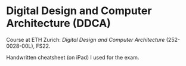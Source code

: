 # Digital Design and Computer Architecture (DDCA)

Course at ETH Zurich: _Digital Design and Computer Architecture_ (252-0028-00L), FS22.

Handwritten cheatsheet (on iPad) I used for the exam.

